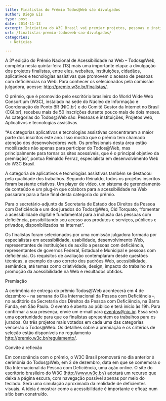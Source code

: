 ```yaml
---
title: Finalistas do Prêmio Todos@Web são divulgados
author: Diego Eis
type: post
date: 2014-11-13
excerpt: Iniciativa do W3C Brasil vai premiar projetos, pessoas e instituições que promovem a acessibilidade na Web
url: /finalistas-premio-todosweb-sao-divulgados/
categories:
  - Notícias

---
```

A 3ª edição do Prêmio Nacional de Acessibilidade na Web – Todos@Web, completa nesta quinta-feira (13) mais uma importante etapa: a divulgação dos projetos finalistas, entre eles, websites, instituições, cidadãos, aplicativos e tecnologias assistivas que promovem o acesso de pessoas com deficiências na Web. Para conhecer os selecionados pela comissão julgadora, acesse: http://premio.w3c.br/finalistas/.

O prêmio, que é promovido pelo escritório brasileiro do World Wide Web Consortium (W3C), instalado na sede do Núcleo de Informação e Coordenação do Ponto BR (NIC.br) e do Comitê Gestor da Internet no Brasil (CGI.br), recebeu mais de 50 inscrições durante pouco mais de dois meses. As categorias do Todos@Web são: Pessoas e instituições, Projetos web, Aplicativos e tecnologias assistivas.

&#8220;As categorias aplicativos e tecnologias assistivas concentraram a maior parte dos inscritos este ano. Isso mostra que o prêmio tem chamado atenção dos desenvolvedores web. Os profissionais desta área estão mobilizados não apenas para participar do Todos@Web, mas principalmente para tornar os sites acessíveis, que é o principal objetivo da premiação”, pontua Reinaldo Ferraz, especialista em desenvolvimento Web do W3C Brasil. 

A categoria de aplicativos e tecnologias assistivas também se destacou pela qualidade dos trabalhos. Segundo Reinaldo, todos os projetos inscritos foram bastante criativos. Um player de vídeo, um sistema de gerenciamento de conteúdo e um plug-in que colabora para a acessibilidade na Web passaram para a fase final desta categoria do prêmio.

Para o secretário-adjunto da Secretaria de Estado dos Direitos da Pessoa com Deficiência e um dos jurados do Todos@Web, Cid Torquato, &#8220;fomentar a acessibilidade digital é fundamental para a inclusão das pessoas com deficiência, possibilitando seu acesso aos produtos e serviços, públicos e privados, disponibilizados na Internet&#8221;.

Os finalistas foram selecionados por uma comissão julgadora formada por especialistas em acessibilidade, usabilidade, desenvolvimento Web, representantes de instituições de auxílio a pessoas com deficiência, representantes de governos Federal, Estadual e Municipal e pessoas com deficiência. Os requisitos de avaliação contemplaram desde questões técnicas, a exemplo do uso correto dos padrões Web, acessibilidade, semântica, até temas como criatividade, design, impacto do trabalho na promoção da acessibilidade na Web e resultados obtidos.

Premiação

A cerimônia de entrega do prêmio Todos@Web acontecerá em 4 de dezembro – na semana do Dia Internacional da Pessoa com Deficiência –, no auditório da Secretaria dos Direitos da Pessoa com Deficiência, na Barra Funda, em São Paulo. O evento é aberto ao público e terá início às 19h. Para confirmar a sua presença, envie um e-mail para eventos@nic.br. Essa será uma oportunidade para que os finalistas apresentem os trabalhos para os jurados. Os três projetos mais votados em cada uma das categorias vencerão o Todos@Web. Os detalhes sobre a premiação e os critérios de seleção estão disponíveis no regulamento http://premio.w3c.br/regulamento/.

Convite à reflexão

Em consonância com o prêmio, o W3C Brasil promoverá no dia anterior à cerimônia do Todos@Web, em 3 de dezembro, data em que se comemora o Dia Internacional da Pessoa com Deficiência, uma ação online. O site do escritório brasileiro do W3C (http://www.w3c.br/) adotará um recurso que deixa a página escura, com navegação possível apenas por meio do teclado. Será uma simulação aproximada da realidade de deficientes visuais. A ideia é mostrar como a acessibilidade é importante e eficaz num sítio bem construído.